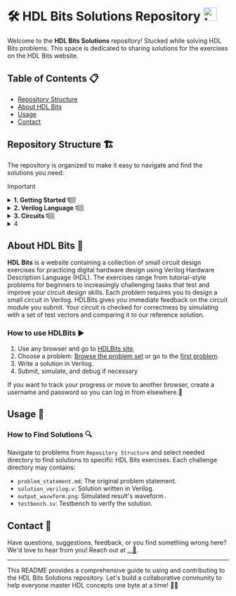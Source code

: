 # 🛠️ HDL Bits Solutions Repository   <img src="https://hdlbits.01xz.net/images/logo270.png" alt="Logo" width="30" height="30">

Welcome to the **HDL Bits Solutions** repository! Stucked while solving HDL Bits problems. This space is dedicated to sharing solutions for the exercises on the HDL Bits website.

## Table of Contents 📋


- [Repository Structure](#repository-structure)
- [About HDL Bits](#about-hdl-bits)
- [Usage](#usage)
- [Contact](#contact)


## Repository Structure 🏗️
The repository is organized to make it easy to navigate and find the solutions you need:

> [!IMPORTANT]
> <details>
>   <summary>  <strong>1. Getting Started 👇🏼</strong> </summary>
>   
>   - 1.1. [Step One](https://github.com/Nidhinchandran47/HDLbits-Solutions/tree/main/Getting%20Started/Step%20One)
>   - 1.2. [Zero](https://github.com/Nidhinchandran47/HDLbits-Solutions/tree/main/Getting%20Started/Zero)
>     
> </details>
> <details>
>   <summary> <strong>2. Verilog Language 👇🏼</strong> </summary>
> 
>   - <details>
>     <summary> 2.1. <a href="https://github.com/Nidhinchandran47/HDLbits-Solutions/tree/main/Verilog%20Language/Basics"> <b>Basic </b> </a> 🔻 </summary>
>     
>     - 2.1.1. [Simple wire](https://github.com/Nidhinchandran47/HDLbits-Solutions/tree/main/Verilog%20Language/Basics/Simple%20wire)
>     - 2.1.2. [Four wires](https://github.com/Nidhinchandran47/HDLbits-Solutions/tree/main/Verilog%20Language/Basics/Four%20wires)
>     - 2.1.3. [Inverter](https://github.com/Nidhinchandran47/HDLbits-Solutions/tree/main/Verilog%20Language/Basics/Inverter)
>     - 2.1.4. [And Gate](https://github.com/Nidhinchandran47/HDLbits-Solutions/tree/main/Verilog%20Language/Basics/And%20Gate)
>     - 2.1.5. [Nor Gate](https://github.com/Nidhinchandran47/HDLbits-Solutions/tree/main/Verilog%20Language/Basics/Nor%20gate)
>     - 2.1.6. [Xnor Gate](https://github.com/Nidhinchandran47/HDLbits-Solutions/tree/main/Verilog%20Language/Basics/Xnor%20gate)
>     - 2.1.7. [Declaring Wire](https://github.com/Nidhinchandran47/HDLbits-Solutions/tree/main/Verilog%20Language/Basics/Declaring%20wire)
>     - 2.1.8. [7458 Chip](https://github.com/Nidhinchandran47/HDLbits-Solutions/tree/main/Verilog%20Language/Basics/7458%20chip)
>         
>     </details>
>   - <details>
>     <summary> 2.2. <a href="https://github.com/Nidhinchandran47/HDLbits-Solutions/tree/main/Verilog%20Language/Vectors"> <b>Vectors </b> </a> 🔻 </summary>
> 
>     - 2.2.1. [Vector](https://github.com/Nidhinchandran47/HDLbits-Solutions/tree/main/Verilog%20Language/Vectors/Vector)
>     - 2.2.2. [Vector1](https://github.com/Nidhinchandran47/HDLbits-Solutions/tree/main/Verilog%20Language/Vectors/Vector%201)
>     - 2.2.3. [Vector 2](https://github.com/Nidhinchandran47/HDLbits-Solutions/tree/main/Verilog%20Language/Vectors/Vector%202)
>     - 2.2.4. [Vector gates](https://github.com/Nidhinchandran47/HDLbits-Solutions/tree/main/Verilog%20Language/Vectors/Vector%20gates)
>     - 2.2.5. [Gate 4](https://github.com/Nidhinchandran47/HDLbits-Solutions/tree/main/Verilog%20Language/Vectors/Gates%204)
>     - 2.2.6. [Vector 3](https://github.com/Nidhinchandran47/HDLbits-Solutions/tree/main/Verilog%20Language/Vectors/Vector%203)
>     - 2.2.7. [Vector Reverse](https://github.com/Nidhinchandran47/HDLbits-Solutions/tree/main/Verilog%20Language/Vectors/Vector%20Reverse)
>     - 2.2.8. [Vector 4](https://github.com/Nidhinchandran47/HDLbits-Solutions/tree/main/Verilog%20Language/Vectors/vector%204)
>     - 2.2.9. [Vector 5](https://github.com/Nidhinchandran47/HDLbits-Solutions/tree/main/Verilog%20Language/Vectors/Vector%205)
>       
>     </details>  
>   - <details>
>     <summary> 2.3. <a href="https://github.com/Nidhinchandran47/HDLbits-Solutions/tree/main/Verilog%20Language/Modules%20Hierarchy"> <b>Modules Hierarchy </b> </a> 🔻 </summary>
> 
>     - 2.3.1. [Module ](https://github.com/Nidhinchandran47/HDLbits-Solutions/tree/main/Verilog%20Language/Modules%20Hierarchy/Module)
>     - 2.3.2. [Module-Position ](https://github.com/Nidhinchandran47/HDLbits-Solutions/tree/main/Verilog%20Language/Modules%20Hierarchy/Module-position)
>     - 2.3.3. [Module-Name ](https://github.com/Nidhinchandran47/HDLbits-Solutions/tree/main/Verilog%20Language/Modules%20Hierarchy/Module-name)
>     - 2.3.4. [Module-Shift](https://github.com/Nidhinchandran47/HDLbits-Solutions/tree/main/Verilog%20Language/Modules%20Hierarchy/Module-shift)
>     - 2.3.5. [Module-Shift8](https://github.com/Nidhinchandran47/HDLbits-Solutions/tree/main/Verilog%20Language/Modules%20Hierarchy/Module-shift8)
>     - 2.3.6. [Adder 1 ](https://github.com/Nidhinchandran47/HDLbits-Solutions/tree/main/Verilog%20Language/Modules%20Hierarchy/Adder%201)
>     - 2.3.7. [Adder 2 ](https://github.com/Nidhinchandran47/HDLbits-Solutions/tree/main/Verilog%20Language/Modules%20Hierarchy/Adder%202)
>     - 2.3.8. [Carry Select Adder](https://github.com/Nidhinchandran47/HDLbits-Solutions/tree/main/Verilog%20Language/Modules%20Hierarchy/Carry%20Select%20adder)
>     - 2.3.9. [Adder cum Subtractor](https://github.com/Nidhinchandran47/HDLbits-Solutions/tree/main/Verilog%20Language/Modules%20Hierarchy/adder-sub)
> 
>     </details>
>   - <details>
>     <summary> 2.4. <a href="https://github.com/Nidhinchandran47/HDLbits-Solutions/tree/main/Verilog%20Language/Modules%20Hierarchy"> <b>Procedures </b> </a> 🔻 </summary>
> 
>     - 2.4.1. [Always Block - Combinational ](https://github.com/Nidhinchandran47/HDLbits-Solutions/tree/main/Verilog%20Language/Procedures/Always%20Block-Combinational)
>     - 2.4.2. [Always Block - Clocked ](https://github.com/Nidhinchandran47/HDLbits-Solutions/tree/main/Verilog%20Language/Procedures/Always%20Block-Clocked)
>     - 2.4.3. [If Statement ](https://github.com/Nidhinchandran47/HDLbits-Solutions/tree/main/Verilog%20Language/Procedures/If%20statement)
>     - 2.4.4. [If latch ](https://github.com/Nidhinchandran47/HDLbits-Solutions/tree/main/Verilog%20Language/Procedures/if%20latch)
>     - 2.4.5. [Case Statement](https://github.com/Nidhinchandran47/HDLbits-Solutions/tree/main/Verilog%20Language/Procedures/case%20statement)
>     - 2.4.6. [Priority Encoder](https://github.com/Nidhinchandran47/HDLbits-Solutions/tree/main/Verilog%20Language/Procedures/Priority%20encoder)
>     - 2.4.7. [Encoder with casez ](https://github.com/Nidhinchandran47/HDLbits-Solutions/tree/main/Verilog%20Language/Procedures/Encoder%20with%20casez)
>     - 2.4.8. [Avoiding Latch](https://github.com/Nidhinchandran47/HDLbits-Solutions/tree/main/Verilog%20Language/Procedures/Avoiding%20latch)
>     
>     </details>
>   - <details>
>     <summary> 2.5. <a href="https://github.com/Nidhinchandran47/HDLbits-Solutions/tree/main/Verilog%20Language/More%20Verilog%20Features"> <b>More Verilog Feature </b> </a> 🔻 </summary>
> 
>     - 2.5.1. [Conditional Ternry Operators ](https://github.com/Nidhinchandran47/HDLbits-Solutions/tree/main/Verilog%20Language/More%20Verilog%20Features/Conditional%20Ternary%20Operaters)
>     - 2.5.2. [Reduction Operators ](https://github.com/Nidhinchandran47/HDLbits-Solutions/tree/main/Verilog%20Language/More%20Verilog%20Features/Reduction%20operators)
>     - 2.5.3. [Reduction- Even wider gates ](https://github.com/Nidhinchandran47/HDLbits-Solutions/tree/main/Verilog%20Language/More%20Verilog%20Features/Reduction-%20even%20wider%20gates)
>     - 2.5.4. [For loop vector reversal ](https://github.com/Nidhinchandran47/HDLbits-Solutions/tree/main/Verilog%20Language/More%20Verilog%20Features/For%20loop%20vector%20reversal)
>     - 2.5.5. [For loop population count](https://github.com/Nidhinchandran47/HDLbits-Solutions/tree/main/Verilog%20Language/More%20Verilog%20Features/For%20loop%20population%20count)
>     - 2.5.6. [Generate- for loop adder](https://github.com/Nidhinchandran47/HDLbits-Solutions/tree/main/Verilog%20Language/More%20Verilog%20Features/Generate%20for%20loop%20adder)
>     - 2.5.7. [Generate- for loop BCD Adder ](https://github.com/Nidhinchandran47/HDLbits-Solutions/tree/main/Verilog%20Language/More%20Verilog%20Features/Generate%20for%20loop%20BCD%20adder)
>     
>     </details>
>   
> </details>

<details>
  <summary> <strong>3. Circuits 👇🏼</strong> </summary>
  
   - <details>
       <summary> 3.1. <a href="https://github.com/Nidhinchandran47/HDLbits-Solutions/tree/main/Circuits/Combinational%20Logic"> <b>Combinational Logic </b> </a> 🔻 </summary>
    
       - <details>
           <summary>3.1.1 <a href="https://github.com/Nidhinchandran47/HDLbits-Solutions/tree/main/Circuits/Combinational%20Logic/Basic%20Gates"> <b>Basic Gates </b> </a> 🔻 </summary>
         
         - 3.1.1.1. [Wire](https://github.com/Nidhinchandran47/HDLbits-Solutions/tree/main/Circuits/Combinational%20Logic/Basic%20Gates/Wire)
         - 3.1.1.2. [Ground](https://github.com/Nidhinchandran47/HDLbits-Solutions/tree/main/Circuits/Combinational%20Logic/Basic%20Gates/Ground)
         - 3.1.1.3. [NOR Gate](https://github.com/Nidhinchandran47/HDLbits-Solutions/tree/main/Circuits/Combinational%20Logic/Basic%20Gates/Nor%20Gate)
         - 3.1.1.4. [Another Gate](https://github.com/Nidhinchandran47/HDLbits-Solutions/tree/main/Circuits/Combinational%20Logic/Basic%20Gates/Another%20Gate)
         - 3.1.1.5. [Two Gates](https://github.com/Nidhinchandran47/HDLbits-Solutions/tree/main/Circuits/Combinational%20Logic/Basic%20Gates/Two%20Gates)
         - 3.1.1.6. [More Logic Gate](https://github.com/Nidhinchandran47/HDLbits-Solutions/tree/main/Circuits/Combinational%20Logic/Basic%20Gates/More%20logic%20gates)
         - 3.1.1.7. [7420 Chip](https://github.com/Nidhinchandran47/HDLbits-Solutions/tree/main/Circuits/Combinational%20Logic/Basic%20Gates/7420)
         - 3.1.1.8. [Truth Table](https://github.com/Nidhinchandran47/HDLbits-Solutions/tree/main/Circuits/Combinational%20Logic/Basic%20Gates/Truth%20Table)
         - 3.1.1.9. [Two Bit Equality](https://github.com/Nidhinchandran47/HDLbits-Solutions/tree/main/Circuits/Combinational%20Logic/Basic%20Gates/Two-Bit%20Equality)
         - 3.1.1.10. [Sample Circuit A](https://github.com/Nidhinchandran47/HDLbits-Solutions/tree/main/Circuits/Combinational%20Logic/Basic%20Gates/Sample%20Circuit%20A)
         - 3.1.1.11. [Sample Circuit B](https://github.com/Nidhinchandran47/HDLbits-Solutions/tree/main/Circuits/Combinational%20Logic/Basic%20Gates/Sample%20circuit%20B)
         - 3.1.1.12. [Combine A and B](https://github.com/Nidhinchandran47/HDLbits-Solutions/tree/main/Circuits/Combinational%20Logic/Basic%20Gates/Combine%20A%20and%20B)
         - 3.1.1.13. [Ring or Vibrate?](https://github.com/Nidhinchandran47/HDLbits-Solutions/tree/main/Circuits/Combinational%20Logic/Basic%20Gates/Ring%20or%20Vibrate)
         - 3.1.1.14. [Thermostat](https://github.com/Nidhinchandran47/HDLbits-Solutions/tree/main/Circuits/Combinational%20Logic/Basic%20Gates/Thermostat)
         - 3.1.1.15. [Population Counter](https://github.com/Nidhinchandran47/HDLbits-Solutions/tree/main/Circuits/Combinational%20Logic/Basic%20Gates/Population%20Count)
         - 3.1.1.16. [Gate and Vector](https://github.com/Nidhinchandran47/HDLbits-Solutions/tree/main/Circuits/Combinational%20Logic/Basic%20Gates/Gate%20and%20Vector)
         - 3.1.1.17. [Even Longer Vector](https://github.com/Nidhinchandran47/HDLbits-Solutions/tree/main/Circuits/Combinational%20Logic/Basic%20Gates/Even%20longer%20Vector)
             
         </details>
       - <details>
           <summary>3.1.2 <a href="https://github.com/Nidhinchandran47/HDLbits-Solutions/tree/main/Circuits/Combinational%20Logic/Multiplexers"> <b>Multiplexer </b> </a> 🔻</summary>
         
         - 3.1.2.1. [2 to 1 Multiplexer](https://github.com/Nidhinchandran47/HDLbits-Solutions/tree/main/Circuits/Combinational%20Logic/Multiplexers/2%20to%201%20MUX)
         - 3.1.2.2. [2 to 1 Bus Multiplexer](https://github.com/Nidhinchandran47/HDLbits-Solutions/tree/main/Circuits/Combinational%20Logic/Multiplexers/2%20to%201%20Bus%20MUX)
         - 3.1.2.3. [9 to 1 Multiplexer](https://github.com/Nidhinchandran47/HDLbits-Solutions/tree/main/Circuits/Combinational%20Logic/Multiplexers/9%20to%201%20MUX)
         - 3.1.2.4. [256 to 1 MUX](https://github.com/Nidhinchandran47/HDLbits-Solutions/tree/main/Circuits/Combinational%20Logic/Multiplexers/256%20to%201%20MUX)
         - 3.1.2.5. [256 to 1 4-bit MUX ](https://github.com/Nidhinchandran47/HDLbits-Solutions/tree/main/Circuits/Combinational%20Logic/Multiplexers/256%20to%201%204-bit%20MUX)
         
          
         </details>
       - <details>
           <summary>3.1.3 <a href=""> <b>Arithematic Circuits </b> </a> 🔻</summary>
         
         - 3.1.3.1. [Half Adder]()
         - 3.1.3.2. [Full Adder]()
         - 3.1.3.3. [3-bit Binary Adder]()
         - 3.1.3.4. [Adder]()
         - 3.1.3.5. [Signed Addition Overflow]()
         - 3.1.3.6. [100-bit Binary Adder]()
         - 3.1.3.7. [4-bit BCD Adder]()
  
         </details>
       - <details>
           <summary>3.1.4 <a href=""> <b>K-Map to Circuit </b> </a> 🔻</summary>
         
         - 3.1.4.1. [3 Variable]()
         - 3.1.4.2. [4 Variable 1]()
         - 3.1.4.3. [4 Variable 2]()
         - 3.1.4.4. [4 Variavle 3]()
         - 3.1.4.5. [Minimum SOP and POS]()
         - 3.1.4.6. [K-Kmap 1]()
         - 3.1.4.7. [K-Map 2]()
         - 3.1.4.8. [K-Map implemented with MUX]()
         
         </details>

   
   - <details>
       <summary> 3.2. <a href=""> <b>Sequential Logic </b> </a> 🔻 </summary>
    
       - <details>
           <summary>3.2.1 <a href=""> <b>Latches and Flip-Flops </b> </a> 🔻 </summary>
         
         - 3.2.1.1. [D flip-flop]()
         - 3.2.1.2. [D flip-flops]()
         - 3.2.1.3. [DFF with Reset]()
         - 3.2.1.4. [DFF with Reset Value]()
         - 3.2.1.5. [DFF with Asynchronous Reset]()
         - 3.2.1.6. [DFF with Enable]()
         - 3.2.1.7. [D Latch]()
         - 3.2.1.8. [DFF 1]()
         - 3.2.1.9. [DFF 2]()
         - 3.2.1.10. [DFF + Gate]()
         - 3.2.1.11. [MUX + DFF 1]()
         - 3.2.1.12. [MUX + DFF 2]()
         - 3.2.1.13. [DFF and Gates]()
         - 3.2.1.14. [Circuit from Truth Table]()
         - 3.2.1.15. [Detect an Edge]()
         - 3.2.1.16. [Detect Both Edge]()
         - 3.2.1.17. [Edge Capture Register]()
         - 3.2.1.18. [Dual-edge Triggered Flip-flop]()
         
         </details>
       - <details>
           <summary>3.2.2 <a href=""> <b>Counters </b> </a> 🔻</summary>
         
         - 3.2.2.1. [Four-bit Counter]()
         - 3.2.2.2. [Decade Counter]()
         - 3.2.2.3. [Decade Counter Again]()
         - 3.2.2.4. [Slow DEcade Counter]()
         - 3.2.2.5. [Counter 1-12]()
         - 3.2.2.6. [counter 1000]()
         - 3.2.2.7. [4digit Decimal Counter]()
         - 3.2.2.8. [12-hour Clock]()
         
          
         </details>
       - <details>
           <summary>3.2.3 <a href=""> <b>Shift Registers </b> </a> 🔻</summary>
         
         - 3.2.3.1 [4-bit Shift Register]()
         - 3.2.3.2 [Left-Right Rotator]()
         - 3.2.3.3 [Left-Right Arithematic Shift by 1 or 8]()
         - 3.2.3.4 [5-bit LFSR]()
         - 3.2.3.5 [3-bit LFSR]()
         - 3.2.3.6 [32-bit LFSR]()
         - 3.2.3.7 [Shift Register 1]()
         - 3.2.3.8 [Shift register 2]()
         - 3.2.3.9 [3 input LUT]()
         
  
         </details>
       - <details>
           <summary>3.2.4 <a href=""> <b>More Circuits </b> </a> 🔻</summary>
         
         - 3.2.4.1. [Rule 90]()
         - 3.2.4.2. [Rule 110]()
         - 3.2.4.3. [Conways Game of Life 16X6]()
         
         </details>
       - <details>
           <summary>3.2.5 <a href=""> <b>Finite State Machines </b> </a> 🔻</summary>
         
         - 3.2.5.1. []()
         - 3.2.5.1. []()
         - 3.2.5.1. []()
         
         </details>
  
   
   - <details>
       <summary> 3.3. <a href=""> <b>Building Larger Circuit </b> </a> 🔻 </summary>
     
       - 3.3.1. []()
       
   </details> 
      


  </details>
</details>

<details>
  <summary>4</summary>

  - <details>
    <summary>4.1</summary>
    
    - 4.1.1
  
- <details>
    <summary>4.2</summary>
    
    - 4.2.1
  
  </details>
  
</details>


## About HDL Bits 🧠
**HDL Bits** is a website containing a collection of small circuit design exercises for practicing digital hardware design using Verilog Hardware Description Language (HDL). The exercises range from tutorial-style problems for beginners to increasingly challenging tasks that test and improve your circuit design skills. Each problem requires you to design a small circuit in Verilog. HDLBits gives you immediate feedback on the circuit module you submit. Your circuit is checked for correctness by simulating with a set of test vectors and comparing it to our reference solution.

### How to use HDLBits ▶️
1. Use any browser and go to [HDLBits site](https://hdlbits.01xz.net/wiki/Main_Page).
2. Choose a problem: [Browse the problem set](https://hdlbits.01xz.net/wiki/Problem_sets) or go to the [first problem](https://hdlbits.01xz.net/wiki/Step_one).
3. Write a solution in Verilog.
4. Submit, simulate, and debug if necessary

If you want to track your progress or move to another browser, create a username and password so you can log in from elsewhere.🔄


## Usage 📘
### How to Find Solutions 🔍
Navigate to problems from `Repository Structure` and select needed directory to find solutions to specific HDL Bits exercises. Each challenge directory may contains:
- `problem_statement.md`: The original problem statement.
- `solution_verilog.v`: Solution written in Verilog.
- `output_wavwform.png`: Simulated result's waveform.
- `testbench.sv`: Testbench to verify the solution.

## Contact 📧
Have questions, suggestions, feedback, or you find something wrong here? We'd love to hear from you! Reach out at [...💬](mailto:nidhinchandran470@gmail.com).

---

This README provides a comprehensive guide to using and contributing to the HDL Bits Solutions repository. Let's build a collaborative community to help everyone master HDL concepts one byte at a time! 🚀🔧
